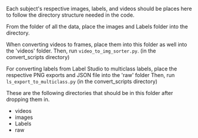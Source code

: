 Each subject's respective images, labels, and videos should be places here to follow the directory structure needed in the code.

From the folder of all the data, place the images and Labels folder into the directory. 

When converting videos to frames, place them into this folder as well into the 'videos' folder. Then, run `video_to_img_sorter.py`. (in the convert_scripts directory)

For converting labels from Label Studio to multiclass labels, place the respective PNG exports and JSON file into the 'raw' folder Then, run `ls_export_to_multiclass.py` (in the convert_scripts directory)

These are the following directories that should be in this folder after dropping them in.
- videos
- images
- Labels
- raw
